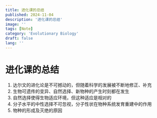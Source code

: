 ```yaml
---
title: 进化课的总结
published: 2024-11-04
description: '进化课的总结'
image: ''
tags: [Note]
category: 'Evolutionary Biology'
draft: false 
lang: ''
---
```

# 进化课的总结

1. 达尔文的进化论是不可撼动的，但随着科学的发展被不断地修正、补充
2. 生物可遗传的变异、自然选择、新物种的产生时刻都在发生
3. 自然选择使得生物适应环境，但这种适应是相对的
4. 分子水平的中性选择不可忽视，分子性状在物种系统发育重建中的作用
5. 物种的形成及灭绝的原因